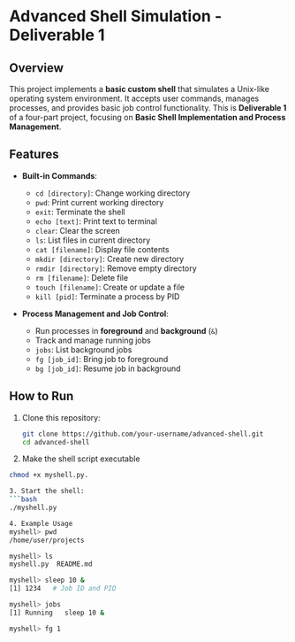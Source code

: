 # Advanced Shell Simulation - Deliverable 1

## Overview
This project implements a **basic custom shell** that simulates a Unix-like operating system environment. It accepts user commands, manages processes, and provides basic job control functionality. This is **Deliverable 1** of a four-part project, focusing on **Basic Shell Implementation and Process Management**.

## Features
- **Built-in Commands**:
  - `cd [directory]`: Change working directory
  - `pwd`: Print current working directory
  - `exit`: Terminate the shell
  - `echo [text]`: Print text to terminal
  - `clear`: Clear the screen
  - `ls`: List files in current directory
  - `cat [filename]`: Display file contents
  - `mkdir [directory]`: Create new directory
  - `rmdir [directory]`: Remove empty directory
  - `rm [filename]`: Delete file
  - `touch [filename]`: Create or update a file
  - `kill [pid]`: Terminate a process by PID

- **Process Management and Job Control**:
  - Run processes in **foreground** and **background** (`&`)
  - Track and manage running jobs
  - `jobs`: List background jobs
  - `fg [job_id]`: Bring job to foreground
  - `bg [job_id]`: Resume job in background

## How to Run
1. Clone this repository:
   ```bash
   git clone https://github.com/your-username/advanced-shell.git
   cd advanced-shell
2. Make the shell script executable
  ```bash
 chmod +x myshell.py.

3. Start the shell:
```bash
./myshell.py

4. Example Usage
myshell> pwd
/home/user/projects

myshell> ls
myshell.py  README.md

myshell> sleep 10 &
[1] 1234   # Job ID and PID

myshell> jobs
[1] Running   sleep 10 &

myshell> fg 1
